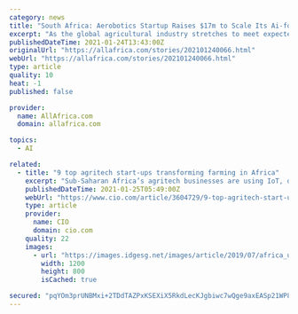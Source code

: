 ```yaml
---
category: news
title: "South Africa: Aerobotics Startup Raises $17m to Scale Its Ai-for-Agriculture Platform"
excerpt: "As the global agricultural industry stretches to meet expected population growth and food demand, and food security becomes more of a pressing issue with global warming, a startup out of South Africa is using artificial intelligence to help farmers manage their farms,"
publishedDateTime: 2021-01-24T13:43:00Z
originalUrl: "https://allafrica.com/stories/202101240066.html"
webUrl: "https://allafrica.com/stories/202101240066.html"
type: article
quality: 10
heat: -1
published: false

provider:
  name: AllAfrica.com
  domain: allafrica.com

topics:
  - AI

related:
  - title: "9 top agritech start-ups transforming farming in Africa"
    excerpt: "Sub-Saharan Africa’s agritech businesses are using IoT, drones, automation, AI and mobile technology to enhance agriculture in the region."
    publishedDateTime: 2021-01-25T05:49:00Z
    webUrl: "https://www.cio.com/article/3604729/9-top-agritech-start-ups-transforming-farming-in-africa.html"
    type: article
    provider:
      name: CIO
      domain: cio.com
    quality: 22
    images:
      - url: "https://images.idgesg.net/images/article/2019/07/africa_uganda_kisoro_landscape_mountains_hills_farms_villages_by_mbrand85_gettyimages-1051518334_2400x1600-100802873-large.jpg"
        width: 1200
        height: 800
        isCached: true

secured: "pqYOm3prUNBMxi+2TDdTAZPxKSEXiX5RkdLecKJgbiwc7wQge9axEASp21WP86ieaOT663WUKAox8EeycM7ihkh6WYoVCFnea60d43tpw/Og5WSC0cMO9cTHYxalnkhM3aYDe4JnBrALoHbbvnpTNMNzJ1tQLOaVqlEP9kpRRVdgmzPiqSYzh+DvO10GYq9ac6VXjuW6stzaCT3DikCAl8Us/6fPZyRFjMserXH/ak3u13vbRnqZOq3ahM0nt+zbmCRn5tGj7s+LR+SrFdNer+5S4UKXea3gw/Lge5Tb2F9YNy4LHFha7TGbqfUTpyYdIhP2IvNd158zJe2oSphPqMkpztf3/zqHUQWJSgA0QtI=;Ro5JGhPOzPjDtC3ichJJZA=="
---
```


